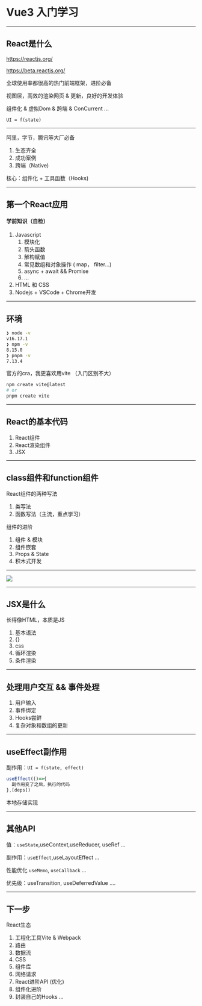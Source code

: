 # Vue3 入门学习

---

<!-- [[toc]] -->

## React是什么

https://reactjs.org/

https://beta.reactjs.org/

全球使用率都很高的热门前端框架，进阶必备

视图层，高效的渲染网页 & 更新，良好的开发体验

组件化 & 虚拟Dom & 跨端 & ConCurrent ...

`UI = f(state)`

---

阿里，字节，腾讯等大厂必备

1. 生态齐全
2. 成功案例
3. 跨端（Native)

核心：组件化 + 工具函数（Hooks)




---

## 第一个React应用

####  学前知识（自检）

1. Javascript
   1. 模块化
   2. 箭头函数
   3. 解构赋值
   4. 常见数组和对象操作 ( map， filter...)
   5. async + await && Promise
   6. ...
2. HTML 和 CSS
3. Nodejs + VSCode + Chrome开发

---

## 环境

```bash
❯ node -v
v16.17.1
❯ npm -v
8.15.0
❯ pnpm -v
7.13.4
```

官方的cra，我更喜欢用vite （入门区别不大）
```bash
npm create vite@latest
# or
pnpm create vite
```

---

## React的基本代码
1. React组件
2. React渲染组件
3. JSX

---


## class组件和function组件
React组件的两种写法
1. 类写法
2. 函数写法（主流，重点学习）


组件的进阶
1. 组件 & 模块
2. 组件嵌套
3. Props & State
4. 积木式开发

---

![](https://vuejs.org/assets/components.7fbb3771.png)

---

## JSX是什么
长得像HTML，本质是JS

1. 基本语法
2. {}
3. css
4. 循环渲染
5. 条件渲染


---


## 处理用户交互 && 事件处理
1. 用户输入
2. 事件绑定
3. Hooks尝鲜
4. 复杂对象和数组的更新

---

## useEffect副作用

副作用：`UI = f(state, effect)`

```js
useEffect(()=>{
  副作用变了之后，执行的代码
},[deps])

```

本地存储实现

---

## 其他API

值：`useState`,useContext,useReducer, useRef ...

副作用：`useEffect`,useLayoutEffect ...

性能优化 `useMemo`, `useCallback` ...

优先级：useTransition, useDeferredValue ....

---

## 下一步
React生态
1. 工程化工具Vite & Webpack
2. 路由 
3. 数据流
4. CSS 
5. 组件库
6. 网络请求
7. React进阶API (优化)
8. 组件化进阶
9. 封装自己的Hooks
...
